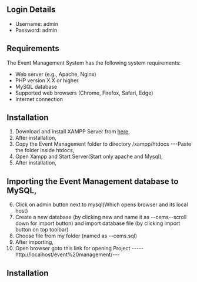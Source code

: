 ## Login Details
- Username: admin
- Password: admin

## Requirements

The Event Management System has the following system requirements:

- Web server (e.g., Apache, Nginx)
- PHP version X.X or higher
- MySQL database
- Supported web browsers (Chrome, Firefox, Safari, Edge)
- Internet connection

## Installation

1. Download and install XAMPP Server from [here](https://www.apachefriends.org/download.html),
2. After installation,
3. Copy the Event Management folder to directory /xampp/htdocs  ---Paste the folder inside htdocs,
4. Open Xampp and Start Server(Start only apache and Mysql),
5. After installation,

## Importing the Event Management database to MySQL,

6. Click on admin button next to mysql(Which opens browser and its local host)
7. Create a new database (by clicking new and name it as --cems--scroll down for import button) and import database file  (by clicking import button on top toolbar) 
8. Choose file from my folder (named as --cems.sql)
8. After importing,
9. Open browser goto this link for opening Project -----http://localhost/event%20management/---


## Installation

